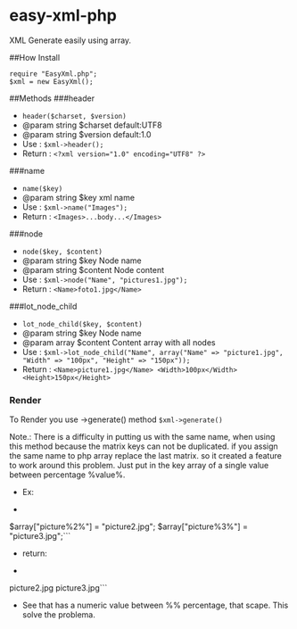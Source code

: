 # easy-xml-php
XML Generate easily using array.

##How Install

```<?php
require "EasyXml.php";
$xml = new EasyXml();
```
##Methods
###header
* `header($charset, $version)`
* @param string $charset default:UTF8
* @param string $version default:1.0
* Use : `$xml->header();`
* Return : `<?xml version="1.0" encoding="UTF8" ?>`

###name
* `name($key)`
* @param string $key xml name
* Use : `$xml->name("Images");`
* Return : `<Images>...body...</Images>`

###node
* `node($key, $content)`
* @param string $key Node name
* @param string $content Node content
* Use : `$xml->node("Name", "pictures1.jpg");`
* Return : ```<Name>foto1.jpg</Name>```

###lot_node_child
* ```lot_node_child($key, $content)```
* @param string $key Node name
* @param array $content Content array with all nodes
* Use : ```$xml->lot_node_child("Name", array("Name" => "picture1.jpg", "Width" => "100px", "Height" => "150px"));```
* Return : ```<Name>picture1.jpg</Name>
<Width>100px</Width>
<Height>150px</Height>```


### Render
To Render you use ->generate() method ```$xml->generate()```

Note.:
There is a difficulty in putting us with the same name, when using this method because the matrix keys can not be duplicated. if you assign the same name to php array replace the last matrix. so it created a feature to work around this problem. Just put in the key array of a single value between percentage %value%.

* Ex: 

* ```$array["picture%1%"] = "picture1.jpg";
$array["picture%2%"] = "picture2.jpg";
$array["picture%3%"] = "picture3.jpg";``` 

* return:

* ```<picture>picture1.jpg</picture>
<picture>picture2.jpg</picture>
<picture>picture3.jpg</picture>```

* See that has a numeric value between %% percentage, that scape. This solve the problema. 


